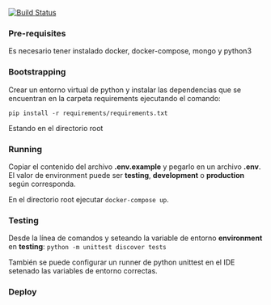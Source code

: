 [![Build Status](https://travis-ci.com/eryxcoop/mora-backend.svg?branch=master)](https://travis-ci.com/eryxcoop/mora-backend)

### Pre-requisites
Es necesario tener instalado docker, docker-compose, mongo y python3


### Bootstrapping
Crear un entorno virtual de python y instalar las dependencias que se encuentran en la carpeta requirements ejecutando 
el comando:

```pip install -r requirements/requirements.txt```

Estando en el directorio root

### Running
Copiar el contenido del archivo **.env.example** y pegarlo en un archivo **.env**. El valor de environment puede ser 
**testing**, **development** o **production** según corresponda. 

En el directorio root ejecutar ```docker-compose up```.


### Testing
Desde la línea de comandos y seteando la variable de entorno **environment** en **testing**:
```python -m unittest discover tests```

También se puede configurar un runner de python unittest en el IDE setenado las variables de entorno correctas. 

### Deploy
